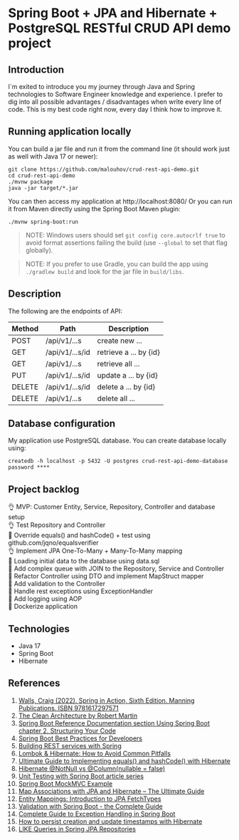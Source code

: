 # Spring Boot + JPA and Hibernate + PostgreSQL RESTful CRUD API demo project

## Introduction
I`m exited to introduce you my journey through Java and Spring technologies to Software Engineer knowledge and experience.
I prefer to dig into all possible advantages / disadvantages when write every line of code.
This is my best code right now, every day I think how to improve it.

## Running application locally
You can build a jar file and run it from the command line (it should work just as well with Java 17 or newer):
```
git clone https://github.com/malouhov/crud-rest-api-demo.git
cd crud-rest-api-demo
./mvnw package
java -jar target/*.jar
```

You can then access my application at http://localhost:8080/
Or you can run it from Maven directly using the Spring Boot Maven plugin:
```
./mvnw spring-boot:run
```

> NOTE: Windows users should set `git config core.autocrlf true` to avoid format assertions failing the build (use `--global` to set that flag globally).

> NOTE: If you prefer to use Gradle, you can build the app using `./gradlew build` and look for the jar file in `build/libs`.

## Description
The following are the endpoints of API:</br>

| Method | Path            | Description                                  |            
|--------|-----------------|----------------------------------------------|
| POST   | /api/v1/...s    | create new ...                               |
| GET    | /api/v1/...s/id | retrieve a ... by {id}                       |
| GET    | /api/v1/...s    | retrieve all ...                             |
| PUT    | /api/v1/...s/id | update a ... by {id}                         |
| DELETE | /api/v1/...s/id | delete a ... by {id}                         |
| DELETE | /api/v1/...s    | delete all ...                               |

## Database configuration
My application use PostgreSQL database. You can create database locally using:
```
createdb -h localhost -p 5432 -U postgres crud-rest-api-demo-database
password ****
```

## Project backlog
:ok_hand: MVP: Customer Entity, Service, Repository, Controller and database setup</br>
:ok_hand: Test Repository and Controller</br>
:construction_worker: Override equals() and hashCode() + test using github.com/jqno/equalsverifier</br>
:ok_hand: Implement JPA One-To-Many + Many-To-Many mapping</br>
:construction_worker: Loading initial data to the database using data.sql</br>
:construction_worker: Add complex queue with JOIN to the Repository, Service and Controller</br>
:construction_worker: Refactor Controller using DTO and implement MapStruct mapper</br>
:construction_worker: Add validation to the Controller</br>
:construction_worker: Handle rest exceptions using ExceptionHandler</br>
:construction_worker: Add logging using AOP</br>
:construction_worker: Dockerize application</br>

## Technologies
* Java 17
* Spring Boot
* Hibernate

## References
1. [Walls, Craig (2022). Spring in Action, Sixth Edition. Manning Publications. ISBN 9781617297571](https://www.manning.com/books/spring-in-action-sixth-edition)</br>
2. [The Clean Architecture by Robert Martin](https://blog.cleancoder.com/uncle-bob/2012/08/13/the-clean-architecture.html)</br>
3. [Spring Boot Reference Documentation section Using Spring Boot chapter 2. Structuring Your Code](https://docs.spring.io/spring-boot/docs/current/reference/html/using.html#using.structuring-your-code)</br>
4. [Spring Boot Best Practices for Developers](https://medium.com/@raviyasas/spring-boot-best-practices-for-developers-3f3bdffa0090)</br>
5. [Building REST services with Spring](https://spring.io/guides/tutorials/rest/)</br>
6. [Lombok & Hibernate: How to Avoid Common Pitfalls](https://thorben-janssen.com/lombok-hibernate-how-to-avoid-common-pitfalls/)</br>
7. [Ultimate Guide to Implementing equals() and hashCode() with Hibernate](https://thorben-janssen.com/ultimate-guide-to-implementing-equals-and-hashcode-with-hibernate/)</br>
8. [Hibernate @NotNull vs @Column(nullable = false)](https://www.baeldung.com/hibernate-notnull-vs-nullable)</br>
9. [Unit Testing with Spring Boot article series](https://reflectoring.io/unit-testing-spring-boot/)</br>
10. [Spring Boot MockMVC Example](https://howtodoinjava.com/spring-boot2/testing/spring-boot-mockmvc-example/)</br>
11. [Map Associations with JPA and Hibernate – The Ultimate Guide](https://thorben-janssen.com/ultimate-guide-association-mappings-jpa-hibernate/)</br>
12. [Entity Mappings: Introduction to JPA FetchTypes](https://thorben-janssen.com/entity-mappings-introduction-jpa-fetchtypes/)</br>
13. [Validation with Spring Boot - the Complete Guide](https://reflectoring.io/bean-validation-with-spring-boot/)</br>
14. [Complete Guide to Exception Handling in Spring Boot](https://reflectoring.io/spring-boot-exception-handling/)</br>
15. [How to persist creation and update timestamps with Hibernate](https://thorben-janssen.com/persist-creation-update-timestamps-hibernate/)</br>
15. [LIKE Queries in Spring JPA Repositories](https://www.baeldung.com/spring-jpa-like-queries)</br>
